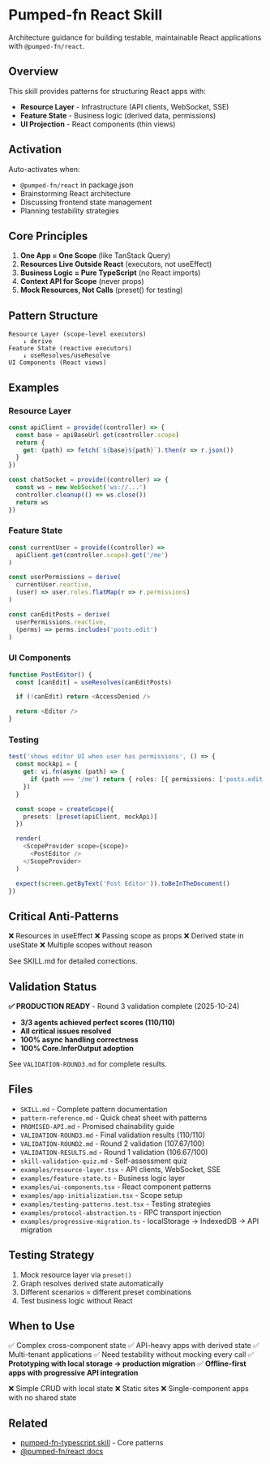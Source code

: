 # Pumped-fn React Skill

Architecture guidance for building testable, maintainable React applications with `@pumped-fn/react`.

## Overview

This skill provides patterns for structuring React apps with:
- **Resource Layer** - Infrastructure (API clients, WebSocket, SSE)
- **Feature State** - Business logic (derived data, permissions)
- **UI Projection** - React components (thin views)

## Activation

Auto-activates when:
- `@pumped-fn/react` in package.json
- Brainstorming React architecture
- Discussing frontend state management
- Planning testability strategies

## Core Principles

1. **One App = One Scope** (like TanStack Query)
2. **Resources Live Outside React** (executors, not useEffect)
3. **Business Logic = Pure TypeScript** (no React imports)
4. **Context API for Scope** (never props)
5. **Mock Resources, Not Calls** (preset() for testing)

## Pattern Structure

```
Resource Layer (scope-level executors)
    ↓ derive
Feature State (reactive executors)
    ↓ useResolves/useResolve
UI Components (React views)
```

## Examples

### Resource Layer
```typescript
const apiClient = provide((controller) => {
  const base = apiBaseUrl.get(controller.scope)
  return {
    get: (path) => fetch(`${base}${path}`).then(r => r.json())
  }
})

const chatSocket = provide((controller) => {
  const ws = new WebSocket('ws://...')
  controller.cleanup(() => ws.close())
  return ws
})
```

### Feature State
```typescript
const currentUser = provide((controller) =>
  apiClient.get(controller.scope).get('/me')
)

const userPermissions = derive(
  currentUser.reactive,
  (user) => user.roles.flatMap(r => r.permissions)
)

const canEditPosts = derive(
  userPermissions.reactive,
  (perms) => perms.includes('posts.edit')
)
```

### UI Components
```typescript
function PostEditor() {
  const [canEdit] = useResolves(canEditPosts)

  if (!canEdit) return <AccessDenied />

  return <Editor />
}
```

### Testing
```typescript
test('shows editor UI when user has permissions', () => {
  const mockApi = {
    get: vi.fn(async (path) => {
      if (path === '/me') return { roles: [{ permissions: ['posts.edit'] }] }
    })
  }

  const scope = createScope({
    presets: [preset(apiClient, mockApi)]
  })

  render(
    <ScopeProvider scope={scope}>
      <PostEditor />
    </ScopeProvider>
  )

  expect(screen.getByText('Post Editor')).toBeInTheDocument()
})
```

## Critical Anti-Patterns

❌ Resources in useEffect
❌ Passing scope as props
❌ Derived state in useState
❌ Multiple scopes without reason

See SKILL.md for detailed corrections.

## Validation Status

**✅ PRODUCTION READY** - Round 3 validation complete (2025-10-24)

- **3/3 agents achieved perfect scores (110/110)**
- **All critical issues resolved**
- **100% async handling correctness**
- **100% Core.InferOutput adoption**

See `VALIDATION-ROUND3.md` for complete results.

## Files

- `SKILL.md` - Complete pattern documentation
- `pattern-reference.md` - Quick cheat sheet with patterns
- `PROMISED-API.md` - Promised chainability guide
- `VALIDATION-ROUND3.md` - Final validation results (110/110)
- `VALIDATION-ROUND2.md` - Round 2 validation (107.67/100)
- `VALIDATION-RESULTS.md` - Round 1 validation (106.67/100)
- `skill-validation-quiz.md` - Self-assessment quiz
- `examples/resource-layer.tsx` - API clients, WebSocket, SSE
- `examples/feature-state.ts` - Business logic layer
- `examples/ui-components.tsx` - React component patterns
- `examples/app-initialization.tsx` - Scope setup
- `examples/testing-patterns.test.tsx` - Testing strategies
- `examples/protocol-abstraction.ts` - RPC transport injection
- `examples/progressive-migration.ts` - localStorage → IndexedDB → API migration

## Testing Strategy

1. Mock resource layer via `preset()`
2. Graph resolves derived state automatically
3. Different scenarios = different preset combinations
4. Test business logic without React

## When to Use

✅ Complex cross-component state
✅ API-heavy apps with derived state
✅ Multi-tenant applications
✅ Need testability without mocking every call
✅ **Prototyping with local storage → production migration**
✅ **Offline-first apps with progressive API integration**

❌ Simple CRUD with local state
❌ Static sites
❌ Single-component apps with no shared state

## Related

- [pumped-fn-typescript skill](../pumped-fn-typescript/README.md) - Core patterns
- [@pumped-fn/react docs](https://github.com/lagz0ne/pumped-fn/tree/main/packages/react)

